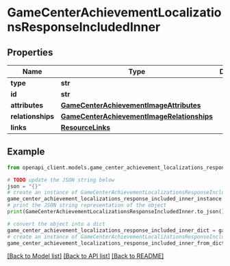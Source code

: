 # GameCenterAchievementLocalizationsResponseIncludedInner


## Properties

Name | Type | Description | Notes
------------ | ------------- | ------------- | -------------
**type** | **str** |  | 
**id** | **str** |  | 
**attributes** | [**GameCenterAchievementImageAttributes**](GameCenterAchievementImageAttributes.md) |  | [optional] 
**relationships** | [**GameCenterAchievementImageRelationships**](GameCenterAchievementImageRelationships.md) |  | [optional] 
**links** | [**ResourceLinks**](ResourceLinks.md) |  | [optional] 

## Example

```python
from openapi_client.models.game_center_achievement_localizations_response_included_inner import GameCenterAchievementLocalizationsResponseIncludedInner

# TODO update the JSON string below
json = "{}"
# create an instance of GameCenterAchievementLocalizationsResponseIncludedInner from a JSON string
game_center_achievement_localizations_response_included_inner_instance = GameCenterAchievementLocalizationsResponseIncludedInner.from_json(json)
# print the JSON string representation of the object
print(GameCenterAchievementLocalizationsResponseIncludedInner.to_json())

# convert the object into a dict
game_center_achievement_localizations_response_included_inner_dict = game_center_achievement_localizations_response_included_inner_instance.to_dict()
# create an instance of GameCenterAchievementLocalizationsResponseIncludedInner from a dict
game_center_achievement_localizations_response_included_inner_from_dict = GameCenterAchievementLocalizationsResponseIncludedInner.from_dict(game_center_achievement_localizations_response_included_inner_dict)
```
[[Back to Model list]](../README.md#documentation-for-models) [[Back to API list]](../README.md#documentation-for-api-endpoints) [[Back to README]](../README.md)


